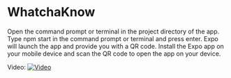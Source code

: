 # WhatchaKnow

Open the command prompt or terminal in the project directory of the app.
Type npm start in the command prompt or terminal and press enter.
Expo will launch the app and provide you with a QR code.
Install the Expo app on your mobile device and scan the QR code to open the app on your device.

Video:
[![Video](https://img.youtube.com/vi/Z-A7fhmvRjM/0.jpg)](https://youtu.be/Z-A7fhmvRjM)

